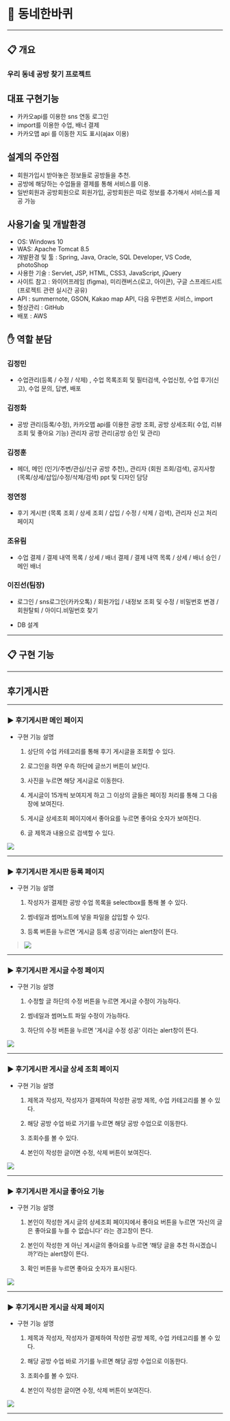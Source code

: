 
# :tulip: 동네한바퀴
---

## :clipboard: 개요
### 우리 동네 공방 찾기 프로젝트
## 대표 구현기능

- 카카오api를 이용한 sns 연동 로그인
- import를 이용한 수업, 배너 결제
- 카카오맵 api 를 이동한 지도 표시(ajax 이용)

## 설계의 주안점

- 회원가입시 받아놓은 정보들로 공방들을 추천.
- 공방에 해당하는 수업들을 결제를 통해 서비스를 이용.
- 일반회원과 공방회원으로 회원가입, 공방회원은 따로 정보를 추가해서 서비스를 제공 가능

## 사용기술 및 개발환경

- OS: Windows 10
- WAS: Apache Tomcat 8.5
- 개발환경 및 툴 : Spring, Java, Oracle, SQL Developer, VS Code, photoShop
- 사용한 기술 : Servlet, JSP, HTML, CSS3, JavaScript, jQuery
- 사이트 참고 : 와이어프레임 (figma), 미리캔버스(로고, 아이콘),  구글 스프레드시트(프로젝트 관련 실시간 공유)
- API : summernote, GSON, Kakao map API, 다음 우편번호 서비스, import
- 형상관리 : GitHub
- 배포 : AWS
 
## :raised_hand: 역할 분담
### 김정민
- 수업관리(등록 / 수정 / 삭제) , 수업 목록조회 및 필터검색, 수업신청, 수업 후기(신고), 수업 문의, 답변, 배포
### 김정화
- 공방 관리(등록/수정), 카카오맵 api를 이용한 공방 조회, 공방 상세조회( 수업, 리뷰 조회 및 좋아요 기능) 관리자 공방 관리(공방 승인 및 관리)
### 김정훈
- 헤더, 메인 (인기/주변/관심/신규 공방 추천),, 관리자 (회원 조회/검색), 공지사항 (목록/상세/삽입/수정/삭제/검색) ppt 및 디자인 담당
### 정연정
- 후기 게시판 (목록 조회 / 상세 조회 / 삽입 / 수정 / 삭제 / 검색), 관리자 신고 처리 페이지 
### 조유림
- 수업 결제 / 결제 내역 목록 / 상세 / 배너 결제 / 결제 내역 목록 / 상세 / 배너 승인 / 메인 배너
### 이진선(팀장)
- 로그인 / sns로그인(카카오톡) / 회원가입 / 내정보 조회 및 수정 / 비밀번호 변경 / 회원탈퇴 / 아이디.비밀번호 찾기

+ DB 설계



----------------------------------------------------------------------------------------------------------------------------------------


## :clipboard: 구현 기능
---------------------------------------------------------------------------------------------------------------------------------------

## 후기게시판 
---


### :arrow_forward: 후기게시판 메인 페이지


+ 구현 기능 설명

  1. 상단의 수업 카테고리를 통해 후기 게시글을 조회할 수 있다. 


  2. 로그인을 하면 우측 하단에 글쓰기 버튼이 보인다.


  3. 사진을 누르면 해당 게시글로 이동한다. 


  4. 게시글이 15개씩 보여지게 하고 그 이상의 글들은 페이징 처리를 통해 그 다음장에 보여진다.


  5. 게시글 상세조회 페이지에서 좋아요를 누르면 좋아요 숫자가 보여진다. 


  6. 글 제목과 내용으로 검색할 수 있다.


<img src="https://user-images.githubusercontent.com/71631964/115359196-66e2cb80-a1f9-11eb-82c8-ef6604f540c0.png" width="너비 " height="높이">

---


### :arrow_forward: 후기게시판 게시판 등록 페이지


+ 구현 기능 설명


  1. 작성자가 결제한 공방 수업 목록을 selectbox를 통해 볼 수 있다.


  2. 썸네일과 썸머노트에 넣을 파일을 삽입할 수 있다. 


  3. 등록 버튼을 누르면 ‘게시글 등록 성공’이라는 alert창이 뜬다.


> <img src="https://user-images.githubusercontent.com/71631964/115362057-22a4fa80-a1fc-11eb-9ed4-8f0a4a45bf40.png" width="너비 " height="높이">


---


### :arrow_forward: 후기게시판 게시글 수정 페이지


+ 구현 기능 설명


  1. 수정할 글 하단의 수정 버튼을 누르면 게시글 수정이 가능하다.


  2. 썸네일과 썸머노트 파일 수정이 가능하다.


  3. 하단의 수정 버튼을 누르면 '게시글 수정 성공‘ 이라는 alert창이 뜬다.


<img src="https://user-images.githubusercontent.com/71631964/115364620-88928180-a1fe-11eb-9ec0-271858e1e3ea.png" width="너비 " height="높이">


---


### :arrow_forward: 후기게시판 게시글 상세 조회 페이지


+ 구현 기능 설명


  1. 제목과 작성자, 작성자가 결제하여 작성한 공방 제목, 수업 카테고리를 볼 수 있다. 


  2. 해당 공방 수업 바로 가기를 누르면 해당 공방 수업으로 이동한다.


  3. 조회수를 볼 수 있다.


  4. 본인이 작성한 글이면 수정, 삭제 버튼이 보여진다.


<img src="https://user-images.githubusercontent.com/71631964/115509888-fa7bd100-a2b9-11eb-8158-d9c728d243d0.png" width="너비 " height="높이">


---


### :arrow_forward: 후기게시판 게시글 좋아요 기능


+ 구현 기능 설명


  1. 본인이 작성한 게시 글의 상세조회 페이지에서 좋아요 버튼을 누르면 ‘자신의 글은 좋아요를 누를 수 없습니다’ 라는 경고창이 뜬다.


  2. 본인이 작성한 게 아닌 게시글의 좋아요를 누르면 ‘해당 글을 추천 하시겠습니까?’라는 alert창이 뜬다. 


  3. 확인 버튼을 누르면 좋아요 숫자가 표시된다.


<img src="https://user-images.githubusercontent.com/71631964/115512368-e1c0ea80-a2bc-11eb-9031-ccd3a3931782.png">


---


### :arrow_forward: 후기게시판 게시글 삭제 페이지


+ 구현 기능 설명


  1. 제목과 작성자, 작성자가 결제하여 작성한 공방 제목, 수업 카테고리를 볼 수 있다. 


  2. 해당 공방 수업 바로 가기를 누르면 해당 공방 수업으로 이동한다.


  3. 조회수를 볼 수 있다.


  4. 본인이 작성한 글이면 수정, 삭제 버튼이 보여진다.


<img src="https://user-images.githubusercontent.com/71631964/115366134-fe4b1d00-a1ff-11eb-8f27-c859d4135291.png" width="너비 " height="높이">


---

















